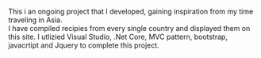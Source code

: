 This i an ongoing project that I developed, gaining inspiration from my time traveling in Asia.  
I have compiled recipies from every single country and 
displayed them on this site.  I utlizied Visual Studio, .Net Core,
MVC pattern, bootstrap, javacrtipt and Jquery to complete this project. 



